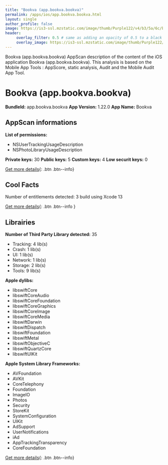 ```yaml
---
title: "Bookva (app.bookva.bookva)"
permalink: /apps/ios/app.bookva.bookva.html
layout: single
author_profile: false
image: https://is3-ssl.mzstatic.com/image/thumb/Purple122/v4/b3/5a/6c/b35a6c43-c7c2-f9e7-d35c-514f271be0e6/AppIcon-0-0-1x_U007emarketing-0-0-0-7-0-0-sRGB-0-0-0-GLES2_U002c0-512MB-85-220-0-0.png/512x512bb.jpg
header: 
     overlay_filter: 0.5 # same as adding an opacity of 0.5 to a black background
     overlay_image: https://is3-ssl.mzstatic.com/image/thumb/Purple122/v4/b3/5a/6c/b35a6c43-c7c2-f9e7-d35c-514f271be0e6/AppIcon-0-0-1x_U007emarketing-0-0-0-7-0-0-sRGB-0-0-0-GLES2_U002c0-512MB-85-220-0-0.png/512x512bb.jpg
---
```

Bookva (app.bookva.bookva) AppScan description of the content of the iOS application Bookva (app.bookva.bookva). This analysis is based on the Mobile App Tools : AppScore, static analysis, Audit and the Mobile Audit App Tool.

# Bookva (app.bookva.bookva)

**BundleId:** app.bookva.bookva
**App Version:** 1.22.0
**App Name:** Bookva


## AppScan informations 

**List of permissions:** 
- NSUserTrackingUsageDescription
- NSPhotoLibraryUsageDescription
  
  
**Private keys:** 30
**Public keys:** 5
**Custom keys:** 4
**Low securit keys:** 0
  
[Get more details](/pricing.html){: .btn .btn--info}

## Cool Facts

Number of entitlements detected: 3
build using Xcode 13
  
[Get more details](/pricing.html){: .btn .btn--info }

## Librairies 
**Number of Third Party Library detected:** 35
- Tracking: 4 lib(s)
- Crash: 1 lib(s)
- UI: 1 lib(s)
- Network: 1 lib(s)
- Storage: 2 lib(s)
- Tools: 9 lib(s)


**Apple dylibs:**
- libswiftCore
- libswiftCoreAudio
- libswiftCoreFoundation
- libswiftCoreGraphics
- libswiftCoreImage
- libswiftCoreMedia
- libswiftDarwin
- libswiftDispatch
- libswiftFoundation
- libswiftMetal
- libswiftObjectiveC
- libswiftQuartzCore
- libswiftUIKit


**Apple System Library Frameworks:**
- AVFoundation
- AVKit
- CoreTelephony
- Foundation
- ImageIO
- Photos
- Security
- StoreKit
- SystemConfiguration
- UIKit
- AdSupport
- UserNotifications
- iAd
- AppTrackingTransparency
- CoreFoundation


  
[Get more details](/pricing.html){: .btn .btn--info}

